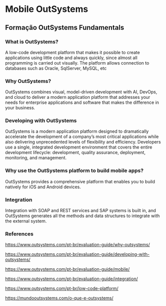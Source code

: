 # Mobile OutSystems

## Formação OutSystems Fundamentals

### What is OutSystems?

A low-code development platform that makes it possible to create applications using little code and always quickly, since almost all programming is carried out visually. The platform allows connection to databases such as Oracle, SqlServer, MySQL, etc

### Why OutSystems?

OutSystems combines visual, model-driven development with AI, DevOps, and cloud to deliver a modern application platform that addresses your needs for enterprise applications and software that makes the difference in your business. 

### Developing with OutSystems

OutSystems is a modern application platform designed to dramatically accelerate the development of a company’s most critical applications while also delivering unprecedented levels of flexibility and efficiency. Developers use a single, integrated development environment that covers the entire development lifecycle: development, quality assurance, deployment, monitoring, and management.

### Why use the OutSystems platform to build mobile apps?

OutSystems provides a comprehensive platform that enables you to build natively for iOS and Android devices. 

### Integration

Integration with SOAP and REST services and SAP systems is built in, and OutSystems generates all the methods and data structures to integrate with the external system. 

### References
https://www.outsystems.com/pt-br/evaluation-guide/why-outsystems/

https://www.outsystems.com/pt-br/evaluation-guide/developing-with-outsystems/

https://www.outsystems.com/pt-br/evaluation-guide/mobile/

https://www.outsystems.com/pt-br/evaluation-guide/integration/

https://www.outsystems.com/pt-br/low-code-platform/

https://mundooutsystems.com/o-que-e-outsystems/
